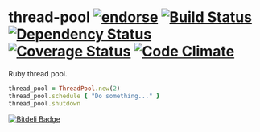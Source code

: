 thread-pool [![endorse](https://api.coderwall.com/jamesmoriarty/endorsecount.png)](https://coderwall.com/jamesmoriarty) [![Build Status](https://travis-ci.org/jamesmoriarty/thread-pool.png?branch=master)](https://travis-ci.org/jamesmoriarty/thread-pool) [![Dependency Status](https://gemnasium.com/jamesmoriarty/thread-pool.png)](https://gemnasium.com/jamesmoriarty/thread-pool) [![Coverage Status](https://coveralls.io/repos/jamesmoriarty/thread-pool/badge.png?branch=master)](https://coveralls.io/r/jamesmoriarty/thread-pool) [![Code Climate](https://codeclimate.com/github/jamesmoriarty/thread-pool.png)](https://codeclimate.com/github/jamesmoriarty/thread-pool)
===========

Ruby thread pool.

```ruby
thread_pool = ThreadPool.new(2)
thread_pool.schedule { "Do something..." }
thread_pool.shutdown
```


[![Bitdeli Badge](https://d2weczhvl823v0.cloudfront.net/jamesmoriarty/thread-pool/trend.png)](https://bitdeli.com/free "Bitdeli Badge")

